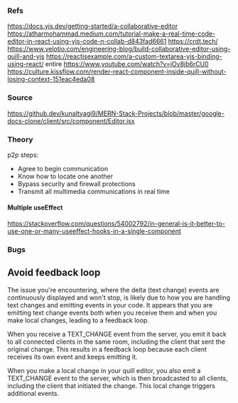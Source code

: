 ### Refs
https://docs.yjs.dev/getting-started/a-collaborative-editor
https://atharmohammad.medium.com/tutorial-make-a-real-time-code-editor-in-react-using-yjs-code-n-collab-d843fad6661
https://crdt.tech/
https://www.velotio.com/engineering-blog/build-collaborative-editor-using-quill-and-yjs
https://reactjsexample.com/a-custom-textarea-yjs-binding-using-react/
entire https://www.youtube.com/watch?v=jOv8jb6rCU0
https://culture.kissflow.com/render-react-component-inside-quill-without-losing-context-151eac4eda08

### Source
https://github.dev/kunaltyagi9/MERN-Stack-Projects/blob/master/google-docs-clone/client/src/component/Editor.jsx

### Theory
p2p steps:
+ Agree to begin communication
+ Know how to locate one another
+ Bypass security and firewall protections
+ Transmit all multimedia communications in real time

#### Multiple useEffect
https://stackoverflow.com/questions/54002792/in-general-is-it-better-to-use-one-or-many-useeffect-hooks-in-a-single-component

### Bugs
## Avoid feedback loop
The issue you're encountering, where the delta (text change) events are continuously displayed and won't stop, is likely due to how you are handling text changes and emitting events in your code. It appears that you are emitting text change events both when you receive them and when you make local changes, leading to a feedback loop.

When you receive a TEXT_CHANGE event from the server, you emit it back to all connected clients in the same room, including the client that sent the original change. This results in a feedback loop because each client receives its own event and keeps emitting it.

When you make a local change in your quill editor, you also emit a TEXT_CHANGE event to the server, which is then broadcasted to all clients, including the client that initiated the change. This local change triggers additional events.
